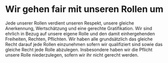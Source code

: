 <!---
   NAME - The NAME of this project is:
ethos

  FILE - The FILENAME of the current file is:
/v1a3.md

  CREATION - This project was CREATED on:
2017-01-28-16:15:00 UTC

  MODIFICATION - This project was last MODIFIED on:
2017-01-28-16:15:00 UTC

  VERSION - The current VERSION of this project is:
<git-commit-hash>-2017-01-28-16:15:00 UTC

  CREATOR(S) - This project was CREATED by:
Michael Czechowski, Martin Maga

  CONTACT - You can CONTACT the creator(s) or developer(s) of this project at:
E-Mail: mail@martinmaga.de

  COPYRIGHT - The COPYRIGHT holder of this project is:
COPYRIGHT (c) 2016 Martin Maga

  LICENSE - This project is LICENSED under the following license:
Martin Maga 2016 CC BY-SA 4.0 https://creativecommons.org

  SUBFILE – This is a SUBFILE! For more INFORMATION on this project go to:
/README.md
--->
# Wir gehen fair mit unseren Rollen um
Jede unserer Rollen verdient unseren Respekt, unsere gleiche Anerkennung, Wertschätzung und eine gerechte Gratifikation.
Wir sind ehrlich in Bezug auf unsere eigene Rolle und den damit einhergehenden Freiheiten, Rechten, Pflichten.
Wir haben alle grundsätzlich das gleiche Recht darauf jede Rollen einzunehmen sofern wir qualifiziert sind sowie das gleiche Recht jede Rolle abzulegen.
Insbesondere haben wir die Pflicht unsere Rolle niederzulegen, sofern wir ihr nicht gerecht werden.
